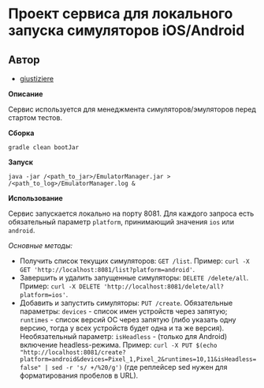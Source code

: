 # Проект сервиса для локального запуска симуляторов iOS/Android
## Автор
- [giustiziere](https://github.com/giustiziere)

**Описание**

Сервис используется для менеджмента симуляторов/эмуляторов перед стартом тестов.

**Сборка**

`gradle clean bootJar`

**Запуск**

`java -jar /<path_to_jar>/EmulatorManager.jar > /<path_to_log>/EmulatorManager.log &`

**Использование**

Сервис запускается локально на порту 8081. Для каждого запроса есть обязательный параметр `platform`, принимающий значения `ios` или `android`.

*Основные методы:*
* Получить список текущих симуляторов: `GET /list`. Пример: `curl -X GET 'http://localhost:8081/list?platform=android'`.
* Завершить и удалить запущенные симуляторы: `DELETE /delete/all`. Пример: `curl -X DELETE 'http://localhost:8081/delete/all?platform=ios'`.
* Добавить и запустить симуляторы: `PUT /create`. Обязательные параметры: `devices` - список имен устройств через запятую; `runtimes` - список версий ОС через запятую (либо указать одну версию, тогда у всех устройств будет одна и та же версия). Необязательный параметр: `isHeadless` - (только для Android) включение headless-режима. Пример: `curl -X PUT $(echo "http://localhost:8081/create?platform=android&devices=Pixel_1,Pixel_2&runtimes=10,11&isHeadless=false" | sed -r 's/ +/%20/g')` (где реплейсер sed нужен для форматирования пробелов в URL).
